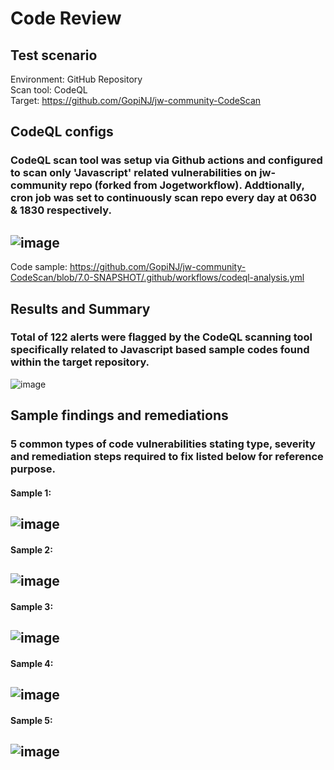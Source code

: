 # Code Review
## Test scenario
Environment: GitHub Repository  
Scan tool: CodeQL  
Target: https://github.com/GopiNJ/jw-community-CodeScan
## CodeQL configs

### CodeQL scan tool was setup via Github actions and configured to scan only 'Javascript' related vulnerabilities on jw-community repo (forked from Jogetworkflow). Addtionally, cron job was set to continuously scan repo every day at 0630 & 1830 respectively.  
![image](https://user-images.githubusercontent.com/95695894/186065367-f8f74ace-afa5-47be-bd2a-44ed4776168f.png)
---
Code sample: https://github.com/GopiNJ/jw-community-CodeScan/blob/7.0-SNAPSHOT/.github/workflows/codeql-analysis.yml

## Results and Summary
### Total of 122 alerts were flagged by the CodeQL scanning tool specifically related to Javascript based sample codes found within the target repository.
![image](https://user-images.githubusercontent.com/95695894/186065125-ffb63d16-7a24-4343-bf83-44a1c06766eb.png)

## Sample findings and remediations
### 5 common types of code vulnerabilities stating type, severity and remediation steps required to fix listed below for reference purpose. 
#### Sample 1:
![image](https://user-images.githubusercontent.com/95695894/186066687-2b7d1c36-ebf5-4874-9628-c1c0227b16bf.png)
---
#### Sample 2:
![image](https://user-images.githubusercontent.com/95695894/186066826-f6b99bc1-a442-4313-8e7c-dce3554fe574.png)
---
#### Sample 3:
![image](https://user-images.githubusercontent.com/95695894/186068794-ff819dab-18ef-44f5-9886-55c11ec93c40.png)
---
#### Sample 4:
![image](https://user-images.githubusercontent.com/95695894/186068885-1fea2da0-aafc-467b-bdf0-95c8790db17a.png)
---
#### Sample 5:
![image](https://user-images.githubusercontent.com/95695894/186068973-7b6cf141-6527-4cf4-9cf9-634677a6df21.png)
---
